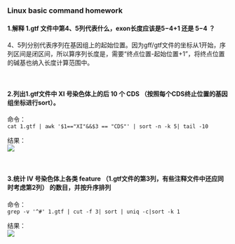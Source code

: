 ### Linux basic command homework
#### 1.解释 1.gtf 文件中第4、5列代表什么，exon长度应该是$5-$4+1 还是 $5-$4 ？
4、5列分别代表序列在基因组上的起始位置。因为gff/gtf文件的坐标从1开始，序列区间是闭区间，所以算序列长度是，需要“终点位置-起始位置+1”，将终点位置的碱基也纳入长度计算范围中。

&nbsp;

#### 2.列出1.gtf文件中 XI 号染色体上的后 10 个 CDS （按照每个CDS终止位置的基因组坐标进行sort）。
命令：  
`cat 1.gtf | awk '$1=="XI"&&$3 == "CDS"' | sort -n -k 5| tail -10`

结果：  
![](./picutre/linux_homework_pic1.png)

&nbsp;

#### 3.统计 IV 号染色体上各类 feature （1.gtf文件的第3列，有些注释文件中还应同时考虑第2列） 的数目，并按升序排列
命令：  
`grep -v '^#' 1.gtf | cut -f 3| sort | uniq -c|sort -k 1`

结果：  
![](./picutre/linux_homework_pic2.png)

&nbsp;

